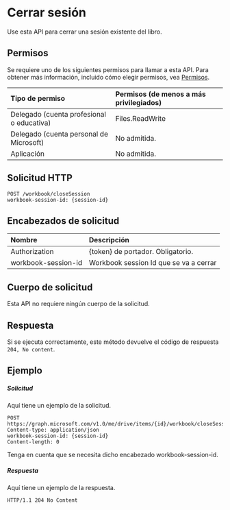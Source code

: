 # <a name="close-session"></a>Cerrar sesión

Use esta API para cerrar una sesión existente del libro. 

## <a name="permissions"></a>Permisos
Se requiere uno de los siguientes permisos para llamar a esta API. Para obtener más información, incluido cómo elegir permisos, vea [Permisos](../../../concepts/permissions_reference.md).

|Tipo de permiso      | Permisos (de menos a más privilegiados)              |
|:--------------------|:---------------------------------------------------------|
|Delegado (cuenta profesional o educativa) | Files.ReadWrite    |
|Delegado (cuenta personal de Microsoft) | No admitida.    |
|Aplicación | No admitida. |

## <a name="http-request"></a>Solicitud HTTP
<!-- { "blockType": "ignored" } -->
```http
POST /workbook/closeSession
workbook-session-id: {session-id}
```
## <a name="request-headers"></a>Encabezados de solicitud
| Nombre       | Descripción|
|:---------------|:----------|
| Authorization  | {token} de portador. Obligatorio. |
| workbook-session-id | Workbook session Id que se va a cerrar |

## <a name="request-body"></a>Cuerpo de solicitud
Esta API no requiere ningún cuerpo de la solicitud.

## <a name="response"></a>Respuesta

Si se ejecuta correctamente, este método devuelve el código de respuesta `204, No content`.

## <a name="example"></a>Ejemplo
##### <a name="request"></a>Solicitud
Aquí tiene un ejemplo de la solicitud.
<!-- {
  "blockType": "request",
  "name": "close_excel_session"
}-->
```http
POST https://graph.microsoft.com/v1.0/me/drive/items/{id}/workbook/closeSession
Content-type: application/json
workbook-session-id: {session-id}
Content-length: 0

```

Tenga en cuenta que se necesita dicho encabezado workbook-session-id. 


##### <a name="response"></a>Respuesta
Aquí tiene un ejemplo de la respuesta. 

<!-- {
  "blockType": "response",
  "truncated": true
} -->
```http
HTTP/1.1 204 No Content
```